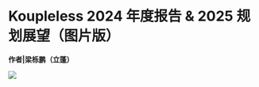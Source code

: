 # Koupleless 2024 年度报告 & 2025 规划展望（图片版）

**作者|梁栎鹏（立蓬）**

![](https://img.alicdn.com/imgextra/i1/O1CN01XPgLOT1KExmSnlP70_!!6000000001133-0-tps-1080-4627.jpg)
